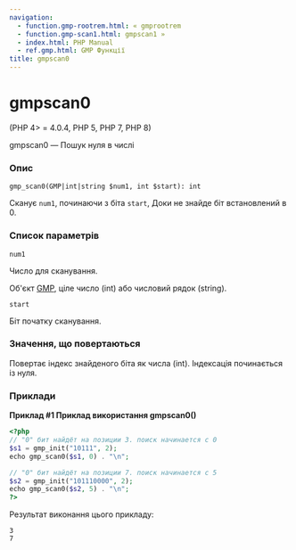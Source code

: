 ```yaml
---
navigation:
  - function.gmp-rootrem.html: « gmprootrem
  - function.gmp-scan1.html: gmpscan1 »
  - index.html: PHP Manual
  - ref.gmp.html: GMP Функції
title: gmpscan0
---
```

# gmpscan0

(PHP 4> = 4.0.4, PHP 5, PHP 7, PHP 8)

gmpscan0 — Пошук нуля в числі

### Опис

```methodsynopsis
gmp_scan0(GMP|int|string $num1, int $start): int
```

Сканує `num1`, починаючи з біта `start`, Доки не знайде біт встановлений в 0.

### Список параметрів

`num1`

Число для сканування.

Об'єкт [GMP](class.gmp.html), ціле число (int) або числовий рядок (string).

`start`

Біт початку сканування.

### Значення, що повертаються

Повертає індекс знайденого біта як числа (int). Індексація починається із нуля.

### Приклади

**Приклад #1 Приклад використання **gmpscan0()****

```php
<?php
// "0" бит найдёт на позиции 3. поиск начинается с 0
$s1 = gmp_init("10111", 2);
echo gmp_scan0($s1, 0) . "\n";

// "0" бит найдёт на позиции 7. поиск начинается с 5
$s2 = gmp_init("101110000", 2);
echo gmp_scan0($s2, 5) . "\n";
?>
```

Результат виконання цього прикладу:

```
3
7
```
